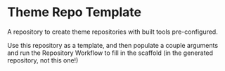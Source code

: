 # Theme Repo Template

A repository to create theme repositories with built tools pre-configured.

Use this repository as a template, and then populate a couple arguments and run the Repository Workflow to fill in the scaffold (in the generated repository, not this one!)
